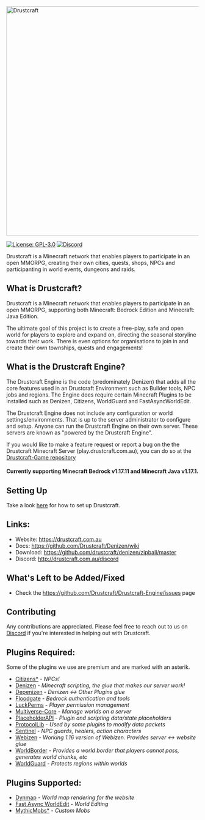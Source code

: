 <img src="https://drustcraft.com.au/images/brand.png" alt="Drustcraft" width="600"/>


[![License: GPL-3.0](https://img.shields.io/github/license/Drustcraft/Drustcraft?color=blue)](LICENSE)
[![Discord](https://img.shields.io/discord/782787130334248973.svg?color=%237289da&label=discord)](http://drustcraft.com.au/discord)

Drustcraft is a Minecraft network that enables players to participate in an open MMORPG, creating their own cities, quests, shops, NPCs and participanting in world events, dungeons and raids.

## What is Drustcraft?
Drustcraft is a Minecraft network that enables players to participate in an open MMORPG, supporting both Minecraft: Bedrock Edition and Minecraft: Java Edition.

The ultimate goal of this project is to create a free-play, safe and open world for players to explore and expand on, directing the seasonal storyline towards their work. There is even options for organisations to join in and create their own townships, quests and engagements!

## What is the Drustcraft Engine?
The Drustcraft Engine is the code (predominately Denizen) that adds all the core features used in an Drustcraft Environment such as Builder tools, NPC jobs and regions. The Engine does require certain Minecraft Plugins to be installed such as Denizen, Citizens, WorldGuard and FastAsyncWorldEdit.

The Drustcraft Engine does not include any configuration or world settings/environments. That is up to the server administrator to configure and setup. Anyone can run the Drustcraft Engine on their own server. These servers are known as "powered by the Drustcraft Engine".

If you would like to make a feature request or report a bug on the the Drustcraft Minecraft Server (play.drustcraft.com.au), you can do so at the [Drustcraft-Game repository](https://github.com/Drustcraft/Drustcraft-Game/issues/new/choose)


#### Currently supporting Minecraft Bedrock v1.17.11 and Minecraft Java v1.17.1.

## Setting Up
Take a look [here](https://github.com/Drustcraft/Drustcraft/wiki#Setup) for how to set up Drustcraft.

## Links:
- Website: https://drustcraft.com.au
- Docs: https://github.com/Drustcraft/Denizen/wiki
- Download: https://github.com/drustcraft/denizen/zipball/master
- Discord: http://drustcraft.com.au/discord

## What's Left to be Added/Fixed
- Check the https://github.com/Drustcraft/Drustcraft-Engine/issues page

## Contributing
Any contributions are appreciated. Please feel free to reach out to us on [Discord](http://discord.drustcraft.com.au/) if
you're interested in helping out with Drustcraft.

## Plugins Required:
Some of the plugins we use are premium and are marked with an asterik.

- [Citizens*](https://www.spigotmc.org/resources/citizens.13811/) - *NPCs!*
- [Denizen](https://www.spigotmc.org/resources/denizen.21039/) - *Minecraft scripting, the glue that makes our server work!*
- [Depenizen](https://github.com/DenizenScript/Depenizen/blob/master/README.md) - *Denizen <-> Other Plugins glue*
- [Floodgate](http://geysermc.org) - *Bedrock authentication and tools*
- [LuckPerms](http://luckperms.net) - *Player permission management*
- [Multiverse-Core](https://www.spigotmc.org/resources/multiverse-core.390/) - *Manage worlds on a server*
- [PlaceholderAPI](https://www.spigotmc.org/resources/placeholderapi.6245/) - *Plugin and scripting data/state placeholders*
- [ProtocolLib](https://www.spigotmc.org/resources/protocollib.1997/) - *Used by some plugins to modify data packets*
- [Sentinel](https://www.spigotmc.org/resources/sentinel.22017/) - *NPC guards, healers, action characters*
- [Webizen](https://github.com/nomadjimbob/Webizen) - *Working 1.16 version of Webizen. Provides server <-> website glue*
- [WorldBorder](https://www.spigotmc.org/resources/worldborder-1-15.80466/) - *Provides a world border that players cannot pass, generates world chunks, etc*
- [WorldGuard](https://dev.bukkit.org/projects/worldguard) - *Protects regions within worlds*

## Plugins Supported:
- [Dynmap](https://www.spigotmc.org/resources/dynmap.274/) - *World map rendering for the website*
- [Fast Async WorldEdit](https://www.spigotmc.org/resources/fast-async-worldedit.13932/) - *World Editing*
- [MythicMobs*](https://www.mythicmobs.net/index.php) - *Custom Mobs*
